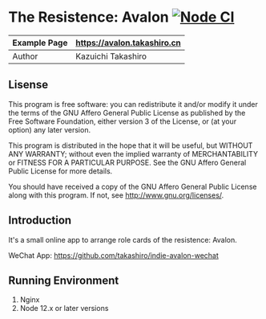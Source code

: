 The Resistence: Avalon [![Node CI](https://github.com/takashiro/indie-avalon-server/actions/workflows/nodejs.yml/badge.svg)](https://github.com/takashiro/indie-avalon-server/actions/workflows/nodejs.yml)
==========

| Example Page |    https://avalon.takashiro.cn        |
|--------------|---------------------------------------|
| Author       |           Kazuichi Takashiro          |


Lisense
-------
This program is free software: you can redistribute it and/or modify
it under the terms of the GNU Affero General Public License as
published by the Free Software Foundation, either version 3 of the
License, or (at your option) any later version.

This program is distributed in the hope that it will be useful,
but WITHOUT ANY WARRANTY; without even the implied warranty of
MERCHANTABILITY or FITNESS FOR A PARTICULAR PURPOSE.  See the
GNU Affero General Public License for more details.

You should have received a copy of the GNU Affero General Public License
along with this program. If not, see <http://www.gnu.org/licenses/>.

Introduction
------------

It's a small online app to arrange role cards of the resistence: Avalon.

WeChat App: https://github.com/takashiro/indie-avalon-wechat

Running Environment
-------------------
1. Nginx
2. Node 12.x or later versions
